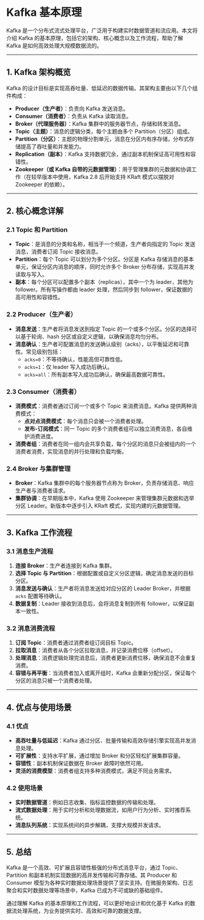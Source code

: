 # Kafka 基本原理

Kafka 是一个分布式流式处理平台，广泛用于构建实时数据管道和流应用。本文将介绍 Kafka 的基本原理，包括它的架构、核心概念以及工作流程，帮助了解 Kafka 是如何高效处理大规模数据流的。

---

## 1. Kafka 架构概览

Kafka 的设计目标是实现高吞吐量、低延迟的数据传输。其架构主要由以下几个组件构成：

- **Producer（生产者）**：负责向 Kafka 发送消息。
- **Consumer（消费者）**：负责从 Kafka 读取消息。
- **Broker（代理服务器）**：Kafka 集群中的服务器节点，存储和转发消息。
- **Topic（主题）**：消息的逻辑分类，每个主题由多个 Partition（分区）组成。
- **Partition（分区）**：主题的物理分割单元，消息在分区内有序存储，分布式存储提高了吞吐量和并发能力。
- **Replication（副本）**：Kafka 支持数据冗余，通过副本机制保证高可用性和容错性。
- **Zookeeper（或 Kafka 自带的元数据管理）**：用于管理集群的元数据和协调工作（在较早版本中使用，Kafka 2.8 后开始支持 KRaft 模式以摆脱对 Zookeeper 的依赖）。

---

## 2. 核心概念详解

### 2.1 Topic 和 Partition
- **Topic**：是消息的分类和名称，相当于一个频道，生产者向指定的 Topic 发送消息，消费者订阅 Topic 接收消息。
- **Partition**：每个 Topic 可以划分为多个分区。分区是 Kafka 存储消息的基本单元，保证分区内消息的顺序，同时允许多个 Broker 分布存储，实现高并发读取与写入。
- **副本**：每个分区可以配置多个副本（replicas），其中一个为 leader，其他为 follower。所有写操作都由 leader 处理，然后同步到 follower，保证数据的高可用性和容错性。

### 2.2 Producer（生产者）
- **消息发送**：生产者将消息发送到指定 Topic 的一个或多个分区。分区的选择可以基于轮询、hash 分区或自定义逻辑，以确保消息均匀分布。
- **消息确认**：生产者可配置消息的发送确认级别（acks），以平衡延迟和可靠性。常见级别包括：
  - `acks=0`：不等待确认，性能高但可靠性低。
  - `acks=1`：仅 leader 写入成功后确认。
  - `acks=all`：所有副本写入成功后确认，确保最高数据可靠性。

### 2.3 Consumer（消费者）
- **消费模式**：消费者通过订阅一个或多个 Topic 来消费消息。Kafka 提供两种消费模式：
  - **点对点消费模式**：每个消息只会被一个消费者处理。
  - **发布-订阅模式**：同一 Topic 的多个消费者组可以独立消费消息，各自维护消费进度。
- **消费者组**：消费者在同一组内会共享负载，每个分区的消息只会被组内的一个消费者消费，实现消息的并行处理和负载均衡。

### 2.4 Broker 与集群管理
- **Broker**：Kafka 集群中的每个服务器节点称为 Broker，负责存储消息、响应生产者与消费者请求。
- **集群协调**：在早期版本中，Kafka 使用 Zookeeper 来管理集群元数据和选举分区 Leader。新版本中逐步引入 KRaft 模式，实现内建的元数据管理。

---

## 3. Kafka 工作流程

### 3.1 消息生产流程
1. **连接 Broker**：生产者连接到 Kafka 集群。
2. **选择 Topic 与 Partition**：根据配置或自定义分区逻辑，确定消息发送的目标分区。
3. **消息发送与确认**：生产者将消息发送给对应分区的 Leader Broker，并根据 `acks` 配置等待确认。
4. **数据复制**：Leader 接收到消息后，会将消息复制到所有 follower，以保证副本一致性。

### 3.2 消息消费流程
1. **订阅 Topic**：消费者通过消费者组订阅目标 Topic。
2. **拉取消息**：消费者从各个分区拉取消息，并记录消费位移（offset）。
3. **处理消息**：消费逻辑处理完消息后，消费者更新消费位移，确保消息不会重复消费。
4. **容错与再平衡**：当消费者加入或离开组时，Kafka 会重新分配分区，保证每个分区的消息只被一个消费者处理。

---

## 4. 优点与使用场景

### 4.1 优点
- **高吞吐量与低延迟**：Kafka 通过分区、批量传输和高效存储引擎实现高并发消息处理。
- **可扩展性**：支持水平扩展，通过增加 Broker 和分区轻松扩展集群容量。
- **容错性**：副本机制保证数据在 Broker 故障时依然可用。
- **灵活的消费模型**：消费者组支持多种消费模式，满足不同业务需求。

### 4.2 使用场景
- **实时数据管道**：例如日志收集、指标监控数据的传输和处理。
- **流式数据处理**：用于实时分析和处理数据流，如用户行为分析、实时推荐系统。
- **消息队列系统**：实现系统间的异步解耦，支撑大规模并发请求。

---

## 5. 总结

Kafka 是一个高效、可扩展且容错性极强的分布式消息平台，通过 Topic、Partition 和副本机制实现数据的高并发传输和可靠存储。其 Producer 和 Consumer 模型为各种实时数据处理场景提供了坚实支持。在微服务架构、日志聚合和实时数据处理等场景中，Kafka 已成为不可或缺的基础组件。

通过理解 Kafka 的基本原理和工作流程，可以更好地设计和优化基于 Kafka 的数据流处理系统，为业务提供实时、高效和可靠的数据支撑。